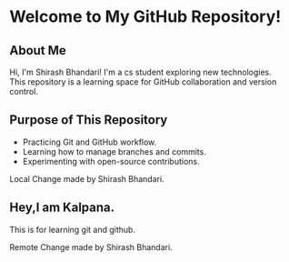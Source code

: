 # Welcome to My GitHub Repository!

## About Me

Hi, I'm Shirash Bhandari! I'm a cs student exploring new technologies.  
This repository is a learning space for GitHub collaboration and version control.

## Purpose of This Repository

- Practicing Git and GitHub workflow.
- Learning how to manage branches and commits.
- Experimenting with open-source contributions.

Local Change made by Shirash Bhandari.

## Hey,I am Kalpana.

This is for learning git and github.

Remote Change made by Shirash Bhandari.
